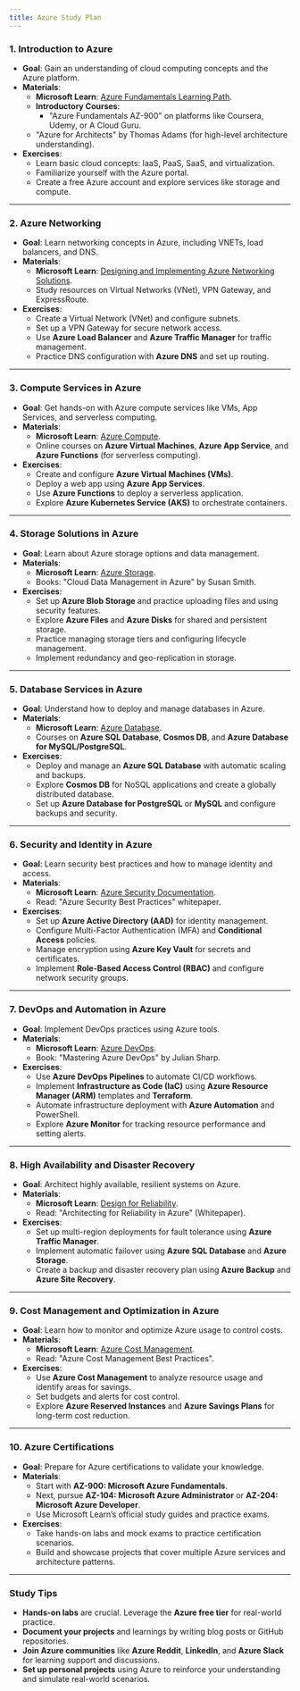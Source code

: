 ```yaml
---
title: Azure Study Plan
---
```


### **1. Introduction to Azure**

- **Goal**: Gain an understanding of cloud computing concepts and the Azure platform.
- **Materials**:
  - **Microsoft Learn**: [Azure Fundamentals Learning Path](https://learn.microsoft.com/en-us/training/paths/azure-fundamentals/).
  - **Introductory Courses**:
    - "Azure Fundamentals AZ-900" on platforms like Coursera, Udemy, or A Cloud Guru.
  - "Azure for Architects" by Thomas Adams (for high-level architecture understanding).
- **Exercises**:
  - Learn basic cloud concepts: IaaS, PaaS, SaaS, and virtualization.
  - Familiarize yourself with the Azure portal.
  - Create a free Azure account and explore services like storage and compute.

---

### **2. Azure Networking**

- **Goal**: Learn networking concepts in Azure, including VNETs, load balancers, and DNS.
- **Materials**:
  - **Microsoft Learn**: [Designing and Implementing Azure Networking Solutions](https://learn.microsoft.com/en-us/training/paths/design-implement-microsoft-azure-networking-solutions-az-700/).
  - Study resources on Virtual Networks (VNet), VPN Gateway, and ExpressRoute.
- **Exercises**:
  - Create a Virtual Network (VNet) and configure subnets.
  - Set up a VPN Gateway for secure network access.
  - Use **Azure Load Balancer** and **Azure Traffic Manager** for traffic management.
  - Practice DNS configuration with **Azure DNS** and set up routing.

---

### **3. Compute Services in Azure**

- **Goal**: Get hands-on with Azure compute services like VMs, App Services, and serverless computing.
- **Materials**:
  - **Microsoft Learn**: [Azure Compute](https://learn.microsoft.com/en-us/training/modules/intro-to-azure-compute/).
  - Online courses on **Azure Virtual Machines**, **Azure App Service**, and **Azure Functions** (for serverless computing).
- **Exercises**:
  - Create and configure **Azure Virtual Machines (VMs)**.
  - Deploy a web app using **Azure App Services**.
  - Use **Azure Functions** to deploy a serverless application.
  - Explore **Azure Kubernetes Service (AKS)** to orchestrate containers.

---

### **4. Storage Solutions in Azure**

- **Goal**: Learn about Azure storage options and data management.
- **Materials**:
  - **Microsoft Learn**: [Azure Storage](https://learn.microsoft.com/en-us/training/paths/az-104-monitor-backup-resources/).
  - Books: "Cloud Data Management in Azure" by Susan Smith.
- **Exercises**:
  - Set up **Azure Blob Storage** and practice uploading files and using security features.
  - Explore **Azure Files** and **Azure Disks** for shared and persistent storage.
  - Practice managing storage tiers and configuring lifecycle management.
  - Implement redundancy and geo-replication in storage.

---

### **5. Database Services in Azure**

- **Goal**: Understand how to deploy and manage databases in Azure.
- **Materials**:
  - **Microsoft Learn**: [Azure Database](https://learn.microsoft.com/en-us/training/paths/introduction-to-azure-database-administration/).
  - Courses on **Azure SQL Database**, **Cosmos DB**, and **Azure Database for MySQL/PostgreSQL**.
- **Exercises**:
  - Deploy and manage an **Azure SQL Database** with automatic scaling and backups.
  - Explore **Cosmos DB** for NoSQL applications and create a globally distributed database.
  - Set up **Azure Database for PostgreSQL** or **MySQL** and configure backups and security.

---

### **6. Security and Identity in Azure**

- **Goal**: Learn security best practices and how to manage identity and access.
- **Materials**:
  - **Microsoft Learn**: [Azure Security Documentation](https://learn.microsoft.com/en-us/azure/security/).
  - Read: "Azure Security Best Practices" whitepaper.
- **Exercises**:
  - Set up **Azure Active Directory (AAD)** for identity management.
  - Configure Multi-Factor Authentication (MFA) and **Conditional Access** policies.
  - Manage encryption using **Azure Key Vault** for secrets and certificates.
  - Implement **Role-Based Access Control (RBAC)** and configure network security groups.

---

### **7. DevOps and Automation in Azure**

- **Goal**: Implement DevOps practices using Azure tools.
- **Materials**:
  - **Microsoft Learn**: [Azure DevOps](https://learn.microsoft.com/en-us/training/career-paths/devops-engineer).
  - Book: "Mastering Azure DevOps" by Julian Sharp.
- **Exercises**:
  - Use **Azure DevOps Pipelines** to automate CI/CD workflows.
  - Implement **Infrastructure as Code (IaC)** using **Azure Resource Manager (ARM)** templates and **Terraform**.
  - Automate infrastructure deployment with **Azure Automation** and PowerShell.
  - Explore **Azure Monitor** for tracking resource performance and setting alerts.

---

### **8. High Availability and Disaster Recovery**

- **Goal**: Architect highly available, resilient systems on Azure.
- **Materials**:
  - **Microsoft Learn**: [Design for Reliability](https://learn.microsoft.com/en-us/training/career-paths/solution-architect).
  - Read: "Architecting for Reliability in Azure" (Whitepaper).
- **Exercises**:
  - Set up multi-region deployments for fault tolerance using **Azure Traffic Manager**.
  - Implement automatic failover using **Azure SQL Database** and **Azure Storage**.
  - Create a backup and disaster recovery plan using **Azure Backup** and **Azure Site Recovery**.

---

### **9. Cost Management and Optimization in Azure**

- **Goal**: Learn how to monitor and optimize Azure usage to control costs.
- **Materials**:
  - **Microsoft Learn**: [Azure Cost Management](https://learn.microsoft.com/en-us/training/paths/control-spending-manage-bills/).
  - Read: "Azure Cost Management Best Practices".
- **Exercises**:
  - Use **Azure Cost Management** to analyze resource usage and identify areas for savings.
  - Set budgets and alerts for cost control.
  - Explore **Azure Reserved Instances** and **Azure Savings Plans** for long-term cost reduction.

---

### **10. Azure Certifications**

- **Goal**: Prepare for Azure certifications to validate your knowledge.
- **Materials**:
  - Start with **AZ-900: Microsoft Azure Fundamentals**.
  - Next, pursue **AZ-104: Microsoft Azure Administrator** or **AZ-204: Microsoft Azure Developer**.
  - Use Microsoft Learn’s official study guides and practice exams.
- **Exercises**:
  - Take hands-on labs and mock exams to practice certification scenarios.
  - Build and showcase projects that cover multiple Azure services and architecture patterns.

---

### **Study Tips**

- **Hands-on labs** are crucial. Leverage the **Azure free tier** for real-world practice.
- **Document your projects** and learnings by writing blog posts or GitHub repositories.
- **Join Azure communities** like **Azure Reddit**, **LinkedIn**, and **Azure Slack** for learning support and discussions.
- **Set up personal projects** using Azure to reinforce your understanding and simulate real-world scenarios.
